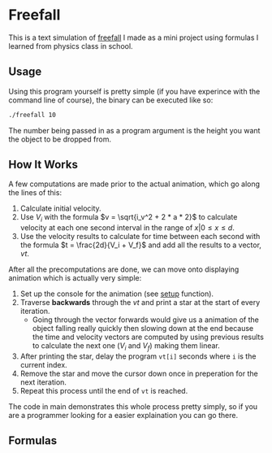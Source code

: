 # Freefall 


This is a text simulation of [freefall](https://en.wikipedia.org/wiki/Free_fall) I made as a mini project using formulas I learned from physics class in school.


## Usage


Using this program yourself is pretty simple (if you have experince with the command line of course), the binary can be executed like so:

```bash
./freefall 10
```

The number being passed in as a program argument is the height you want the object to be dropped from. 


## How It Works


A few computations are made prior to the actual animation, which go along the lines of this:


1. Calculate initial velocity.
2. Use $V_i$ with the formula $v = \sqrt{i_v^2 + 2 * a * 2}$ to calculate velocity at each one second interval in the range of ${x | 0 \le x \le d}$.
3. Use the velocity results to calculate for time between each second with the formula $t = \frac{2d}{V_i + V_f}$ and add all the results to a vector, $vt$.


After all the precomputations are done, we can move onto displaying animation which is actually very simple:


1. Set up the console for the animation (see [setup](https://github.com/floington500/Freefall/blob/b6c49bed98d9e5c3834ae1e729cb0ba2b63012fd/src/main.cpp#L12) function).
2. Traverse **backwards** through the $vt$ and print a star at the start of every iteration.
   - Going through the vector forwards would give us a animation of the object falling really quickly then slowing down at the end because the time and velocity vectors are computed by using previous results to calculate the next one ($V_i$ and $V_f$) making them linear.
3. After printing the star, delay the program `vt[i]` seconds where `i` is the current index.
4. Remove the star and move the cursor down once in preperation for the next iteration.
5. Repeat this process until the end of `vt` is reached.


The code in main demonstrates this whole process pretty simply, so if you are a programmer looking for a easier explaination you can go there.


## Formulas
